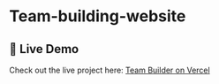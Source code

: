 # Team-building-website
## 🚀 Live Demo

Check out the live project here: [Team Builder on Vercel](https://team-builders-www.vercel.app)
